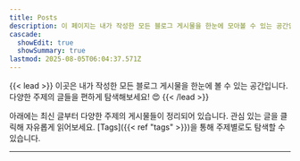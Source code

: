 ```yaml
---
title: Posts
description: 이 페이지는 내가 작성한 모든 블로그 게시물을 한눈에 모아볼 수 있는 공간입니다. 다양한 주제의 글들을 편하게 찾아보세요! 😄
cascade:
  showEdit: true
  showSummary: true
lastmod: 2025-08-05T06:04:37.571Z
---
```


{{< lead >}}
이곳은 내가 작성한 모든 블로그 게시물을 한눈에 볼 수 있는 공간입니다. 다양한 주제의 글들을 편하게 탐색해보세요! :heart_eyes:
{{< /lead >}}

아래에는 최신 글부터 다양한 주제의 게시물들이 정리되어 있습니다. 관심 있는 글을 클릭해 자유롭게 읽어보세요. [Tags]({{< ref "tags" >}})을 통해 주제별로도 탐색할 수 있습니다.

---
